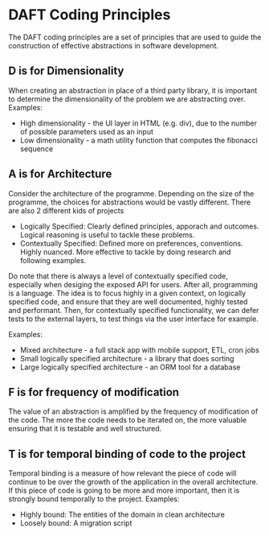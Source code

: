 # DAFT Coding Principles

The DAFT coding principles are a set of principles that are used to guide the construction of effective abstractions in software development.

## D is for Dimensionality

When creating an abstraction in place of a third party library, it is important to determine the dimensionality of the problem we are abstracting over.
Examples:

- High dimensionality - the UI layer in HTML (e.g. div), due to the number of possible parameters used as an input
- Low dimensionality - a math utility function that computes the fibonacci sequence

## A is for Architecture

Consider the architecture of the programme. Depending on the size of the programme, the choices for abstractions would be vastly different.
There are also 2 different kids of projects

- Logically Specified: Clearly defined principles, apporach and outcomes. Logical reasoning is useful to tackle these problems.
- Contextually Specified: Defined more on preferences, conventions. Highly nuanced. More effective to tackle by doing research and following examples.

Do note that there is always a level of contextually specified code, especially when desiging the exposed API for users. After all, programming is a language. The idea is to focus highly in a given context, on logically specified code, and ensure that they are well documented, highly tested and performant. Then, for contextually specified functionality, we can defer tests to the external layers, to test things via the user interface for example.

Examples:

- Mixed architecture - a full stack app with mobile support, ETL, cron jobs
- Small logically specified architecture - a library that does sorting
- Large logically specified architecture - an ORM tool for a database

## F is for frequency of modification

The value of an abstraction is amplified by the frequency of modification of the code. The more the code needs to be iterated on, the more valuable ensuring that it is testable and well structured.

## T is for temporal binding of code to the project

Temporal binding is a measure of how relevant the piece of code will continue to be over the growth of the application in the overall architecture. If this piece of code is going to be more and more important, then it is strongly bound temporally to the project.
Examples:

- Highly bound: The entities of the domain in clean architecture
- Loosely bound: A migration script
